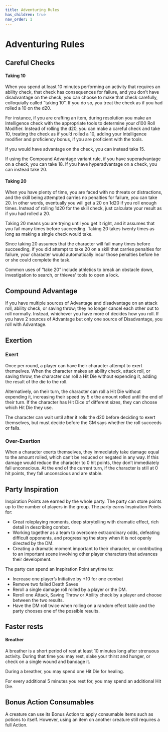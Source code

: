 ```yaml
---
title: Adventuring Rules
has_children: true
nav_order: 1
---
```


# Adventuring Rules

## Careful Checks
#### Taking 10
When you spend at least 10 minutes performing an activity that requires an ability check, that check has consequences for failure, and you don’t have disadvantage on the check, you can choose to make that check carefully, colloquially called “taking 10”. If you do so, you treat the check as if you had rolled a 10 on the d20. 

For instance, if you are crafting an item, during resolution you make an Intelligence check with the appropriate tools to determine your d100 Roll Modifier. Instead of rolling the d20, you can make a careful check and take 10, treating the check as if you’d rolled a 10, adding your Intelligence modifier and proficiency bonus, if you are proficient with the tools.

If you would have advantage on the check, you can instead take 15.

If using the Compound Advantage variant rule, if you have superadvantage on a check, you can take 18. If you have hyperadvantage on a check, you can instead take 20.

#### Taking 20
When you have plenty of time, you are faced with no threats or distractions, and the skill being attempted carries no penalties for failure, you can take 20. In other words, eventually you will get a 20 on 1d20 if you roll enough times. Instead of rolling 1d20 for the skill check, just calculate your result as if you had rolled a 20.

Taking 20 means you are trying until you get it right, and it assumes that you fail many times before succeeding. Taking 20 takes twenty times as long as making a single check would take.

Since taking 20 assumes that the character will fail many times before succeeding, if you did attempt to take 20 on a skill that carries penalties for failure, your character would automatically incur those penalties before he or she could complete the task. 

Common uses of “take 20” include athletics to break an obstacle down, investigation to search, or thieves' tools to open a lock.

## Compound Advantage
If you have multiple sources of Advantage and disadvantage on an attack roll, ability check, or saving throw; they no longer cancel each other out to roll normally. Instead, whichever you have more of decides how you roll. If you have 2 sources of Advantage but only one source of Disadvantage, you roll with Advantage.

## Exertion 
### Exert
Once per round, a player can have their character attempt to exert themselves. When the character makes an ability check, attack roll, or saving throw, the character can roll a Hit Die without expending it, adding the result of the die to the roll. 

Alternatively, on their turn, the character can roll a Hit Die without expending it, increasing their speed by 5 x the amount rolled until the end of their turn. If the character has Hit Dice of different sizes, they can choose which Hit Die they use.

The character can wait until after it rolls the d20 before deciding to exert themselves, but must decide before the GM says whether the roll succeeds or fails.

### Over-Exertion
When a character exerts themselves, they immediately take damage equal to the amount rolled, which can’t be reduced or negated in any way. If this damage would reduce the character to 0 hit points, they don’t immediately fall unconscious. At the end of the current turn, if the character is still at 0 hit points, they fall unconscious and are stable.

## Party Inspiration
Inspiration Points are earned by the whole party. The party can store points up to the number of players in the group. The party earns Inspiration Points for:
* Great roleplaying moments, deep storytelling with dramatic effect, rich detail in describing combat.
* Working together as a team to overcome extraordinary odds, defeating difficult opponents, and progressing the story when it is not openly directed by the DM.
* Creating a dramatic moment important to their character, or contributing to an important scene involving other player characters that advances their development.

The party can spend an Inspiration Point anytime to:
* Increase one player’s Initiative by +10 for one combat
* Remove two failed Death Saves
* Reroll a single damage roll rolled by a player or the DM.
* Reroll one Attack, Saving Throw or Ability check by a player and choose between the two results.
* Have the DM roll twice when rolling on a random effect table and the party chooses one of the possible results.

## Faster rests
#### Breather
A breather is a short period of rest at least 10 minutes long after strenuous activity. During that time you may rest, slake your thirst and hunger, or check on a single wound and bandage it.

During a breather, you may spend one Hit Die for healing.

For every additional 5 minutes you rest for, you may spend an additional Hit Die.

## Bonus Action Consumables
A creature can use its Bonus Action to apply consumable items such as potions to itself. However, using an item on another creature still requires a full Action.